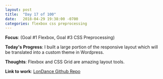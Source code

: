 ```yaml
---
layout: post
title:  "Day 17 of 100"
date:   2018-04-29 19:38:00 -0700
categories: flexbox css preprocessing
---
```


**Focus**: (Goal #1 Flexbox, Goal #3 CSS Preprocessing)

**Today's Progress**: I built a large portion of the responsive layout which will be translated into a custom theme in Wordpress.  

**Thoughts**: Flexbox and CSS Grid are amazing layout tools. 

**Link to work**: [LonDance Github Repo](https://github.com/castlemaninc/lon-dance) 